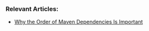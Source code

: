 ### Relevant Articles: 
- [Why the Order of Maven Dependencies Is Important](https://www.baeldung.com/maven-dependencies-order)
